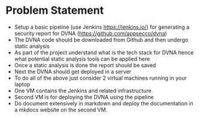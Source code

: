 # Problem Statement

* Setup a basic pipeline (use Jenkins <https://jenkins.io/>) for generating a security report for DVNA (<https://github.com/appsecco/dvna>)
* The DVNA code should be downloaded from Github and then undergo static analysis
* As part of the project understand what is the tech stack for DVNA hence what potential static analysis tools can be applied here
* Once a static analysis is done the report should be saved
* Next the DVNA should get deployed in a server
* To do all of the above just consider 2 virtual machines running in your laptop
* One VM contains the Jenkins and related infrastructure
* Second VM is for deploying the DVNA using the pipeline
* Do document extensively in markdown and deploy the documentation in a mkdocs website on the second VM.